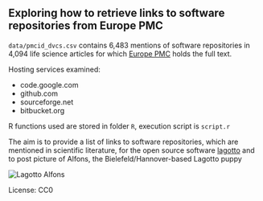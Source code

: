 ## Exploring how to retrieve links to software repositories from Europe PMC

`data/pmcid_dvcs.csv` contains 6,483 mentions of software repositories in 4,094 life science articles for which [Europe PMC](http://europepmc.org/) holds the full text.

Hosting services examined:

- code.google.com
- github.com
- sourceforge.net
- bitbucket.org

R functions used are stored in folder `R`, execution script is `script.r`

The aim is to provide a list of links to software repositories, which are mentioned in scientific literature, for the open source software [lagotto](https://github.com/articlemetrics/lagotto) and to post picture of Alfons, the Bielefeld/Hannover-based Lagotto puppy

![Lagotto Alfons](https://libcloud.ub.uni-bielefeld.de/index.php/apps/files_sharing/publicpreview?file=%2F%2FAlfons%20Couch.jpg&x=1718&y=948&a=true&t=4ba52645e3a48a52bd268b2f4b1a2e8f&scalingup=0&forceIcon=0)

License: CC0 



